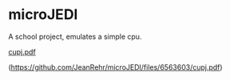 # microJEDI
A school project, emulates a simple cpu.

[cupj.pdf](https://github.com/JeanRehr/microJEDI/files/6563603/cupj.pdf)

(https://github.com/JeanRehr/microJEDI/files/6563603/cupj.pdf)
